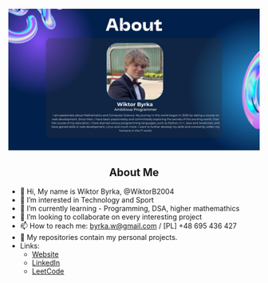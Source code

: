 ![background image](gitAbout.jpg)




<h2 align="center">About Me</h2>


- 👋 Hi, My name is Wiktor Byrka, @WiktorB2004
- 👀 I’m interested in Technology and Sport
- 🌱 I’m currently learning - Programming, DSA, higher mathemathics
- 💞️ I’m looking to collaborate on every interesting project
- 📫 How to reach me: byrka.w@gmail.com / [PL] +48 695 436 427
- 📁 My repositories contain my personal projects.
- Links:
  - [Website](https://wiktority.pl)
  - [LinkedIn](https://www.linkedin.com/in/wiktor-byrka-b30576204/)
  - [LeetCode](https://leetcode.com/WiktorB2004/)
